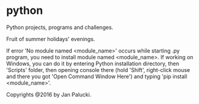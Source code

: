 # python
Python projects, programs and challenges.

Fruit of summer holidays' evenings.

If error 'No module named <module_name>' occurs while starting .py program, you need to install module named <module_name>.
If working on Windows, you can do it by entering Python installation directory, then 'Scripts' folder, then opening console there (hold 'Shift', right-click mouse and there you got 'Open Command Window Here') and typing 'pip install <module_name>'.

Copyrights @2016 by Jan Palucki.
